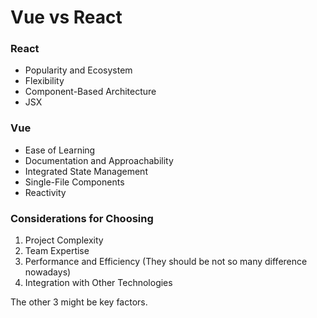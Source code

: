 # Vue vs React

### React

- Popularity and Ecosystem
- Flexibility
- Component-Based Architecture
- JSX 

### Vue

- Ease of Learning
- Documentation and Approachability
- Integrated State Management
- Single-File Components
- Reactivity


### Considerations for Choosing

1. Project Complexity
2. Team Expertise
3. Performance and Efficiency (They should be not so many difference nowadays)
4. Integration with Other Technologies

The other 3 might be key factors.

